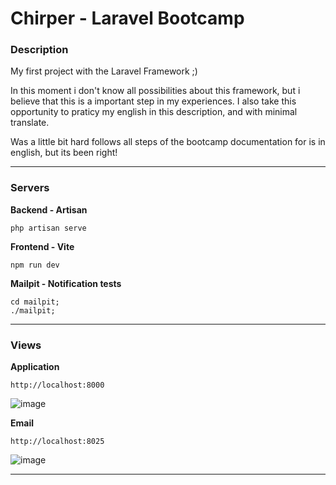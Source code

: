 # Chirper - Laravel Bootcamp

### Description
My first project with the Laravel Framework ;)

In this moment i don't know all possibilities about this framework, but i believe that this is a important step in my experiences.
I also take this opportunity to praticy my english in this description, and with minimal translate.

Was a little bit hard follows all steps of the bootcamp documentation for is in english, but its been right!

---

### Servers
**Backend - Artisan**
```
php artisan serve
```

**Frontend - Vite**
```
npm run dev
```

**Mailpit - Notification tests**
```
cd mailpit;
./mailpit;
```

---

### Views
**Application**
```
http://localhost:8000
```

![image](https://github.com/rauldiamantino/Chirper/assets/100098231/3a2cd3a9-b95d-4cda-a627-b92b68e62e72)


**Email**
```
http://localhost:8025
```

![image](https://github.com/rauldiamantino/Chirper/assets/100098231/cecade6a-7b50-49cb-ae93-3c1a472a1a31)


---
